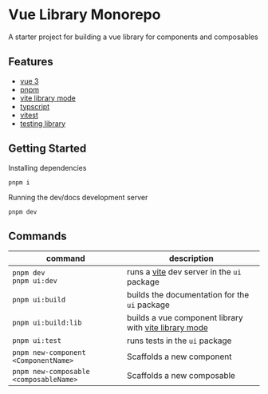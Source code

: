 # Vue Library Monorepo

A starter project for building a vue library for components and composables

## Features

- [vue 3](https://vuejs.org)
- [pnpm](https://pnpm.io)
- [vite library mode](https://vitejs.dev/guide/build.html#library-mode)
- [typscript](https://www.typescriptlang.org/)
- [vitest](https://vitest.dev)
- [testing library](https://testing-library.com/docs/vue-testing-library/intro/)

## Getting Started

Installing dependencies
```
pnpm i
```

Running the dev/docs development server
```
pnpm dev
```

## Commands

| command                                   | description                                                                                                          |
| ----------------------------------------- | -------------------------------------------------------------------------------------------------------------------- |
| `pnpm dev` <br> `pnpm ui:dev`             | runs a [vite](https://vitejs.dev) dev server in the `ui` package                                                     |
| `pnpm ui:build`                           | builds the documentation for the `ui` package                                                                        |
| `pnpm ui:build:lib`                       | builds a vue component library with [vite library mode](https://vitejs.dev/guide/build.html#library-mode)            |
| `pnpm ui:test`                            | runs tests in the `ui` package                                                                                       |
| `pnpm new-component <ComponentName>`      | Scaffolds a new component                                                                                            |
| `pnpm new-composable <composableName>`    | Scaffolds a new composable                                                                                           |
